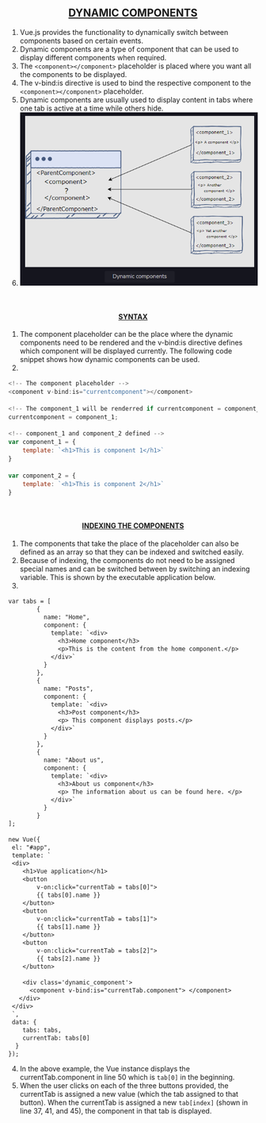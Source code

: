 ## <u><center>DYNAMIC COMPONENTS</center></u>

1. Vue.js provides the functionality to dynamically switch between components based on certain events.
2. Dynamic components are a type of component that can be used to display different components when required. 
3. The `<component></component>` placeholder is placed where you want all the components to be displayed. 
4. The v-bind:is directive is used to bind the respective component to the `<component></component>` placeholder. 
5. Dynamic components are usually used to display content in tabs where one tab is active at a time while others hide.
6. ![Alt text](/assets/dynamic_component.png)

<br />


#### <u><center>SYNTAX</center></u>

1. The component placeholder can be the place where the dynamic components need to be rendered and the v-bind:is directive defines which component will be displayed currently. The following code snippet shows how dynamic components can be used.
2. 
```js
<!-- The component placeholder -->
<component v-bind:is="currentcomponent"></component>

<!-- The component_1 will be renderred if currentcomponent = component_1 -->
currentcomponent = component_1;

<!-- component_1 and component_2 defined -->
var component_1 = {
    template: `<h1>This is component 1</h1>`
}

var component_2 = {
    template: `<h1>This is component 2</h1>`
}
```

<br />


#### <u><center>INDEXING THE COMPONENTS</center></u>

1. The components that take the place of the <component></component> placeholder can also be defined as an array so that they can be indexed and switched easily.
2. Because of indexing, the components do not need to be assigned special names and can be switched between by switching an indexing variable. This is shown by the executable application below.
3. 
```JS
var tabs = [
        {
          name: "Home",
          component: {
            template: `<div>
              <h3>Home component</h3>
              <p>This is the content from the home component.</p>
            </div>`
          }
        },
        {
          name: "Posts",
          component: {
            template: `<div>
              <h3>Post component</h3>
              <p> This component displays posts.</p>
            </div>`
          }
        },
        {
          name: "About us",
          component: {
            template: `<div>
              <h3>About us component</h3>
              <p> The information about us can be found here. </p>
            </div>`
          }
        }
];

new Vue({
 el: "#app",
 template: `
 <div>
 	<h1>Vue application</h1>
    <button
        v-on:click="currentTab = tabs[0]">
        {{ tabs[0].name }}
    </button>
    <button
        v-on:click="currentTab = tabs[1]">
        {{ tabs[1].name }}
    </button>
    <button
        v-on:click="currentTab = tabs[2]">
        {{ tabs[2].name }}
    </button>
    
    <div class='dynamic_component'>
      <component v-bind:is="currentTab.component"> </component>
   </div>
 </div>
 `,
 data: {
    tabs: tabs,
    currentTab: tabs[0]
  }
});
```

4. In the above example, the Vue instance displays the currentTab.component in line 50 which is `tab[0]` in the beginning. 
5. When the user clicks on each of the three buttons provided, the currentTab is assigned a new value (which the tab assigned to that button). When the currentTab is assigned a new `tab[index]` (shown in line 37, 41, and 45), the component in that tab is displayed.